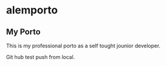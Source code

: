 # alemporto


## My Porto

This is my professional porto as a self tought jounior developer.

Git hub test push from local.
